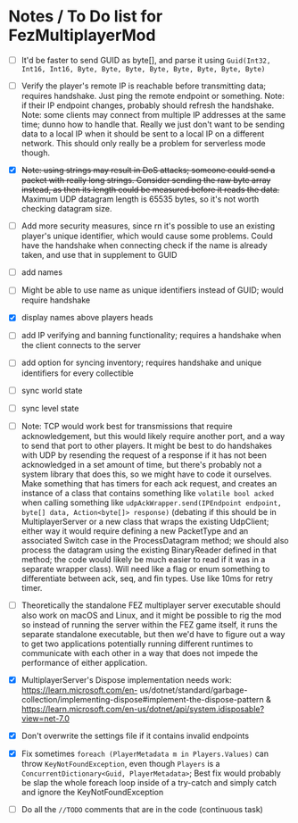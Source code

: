 
# Notes / To Do list for FezMultiplayerMod

- [ ] It'd be faster to send GUID as byte[], and parse it using `Guid(Int32, Int16, Int16, Byte, Byte, Byte, Byte, Byte, Byte, Byte, Byte)`

- [ ] Verify the player's remote IP is reachable before transmitting data; requires handshake. Just ping the remote endpoint or something. Note: if their IP endpoint changes, probably should refresh the handshake. Note: some clients may connect from multiple IP addresses at the same time; dunno how to handle that. Really we just don't want to be sending data to a local IP when it should be sent to a local IP on a different network. This should only really be a problem for serverless mode though.

- [x] ~~Note: using strings may result in DoS attacks; someone could send a packet with really long strings. Consider sending the raw byte array instead, as then its length could be measured before it reads the data.~~ Maximum UDP datagram length is 65535 bytes, so it's not worth checking datagram size.

- [ ] Add more security measures, since rn it's possible to use an existing player's unique identifier, which would cause some problems. Could have the handshake when connecting check if the name is already taken, and use that in supplement to GUID

- [ ] add names

- [ ] Might be able to use name as unique identifiers instead of GUID; would require handshake

- [x] display names above players heads

- [ ] add IP verifying and banning functionality; requires a handshake when the client connects to the server

- [ ] add option for syncing inventory; requires handshake and unique identifiers for every collectible

- [ ] sync world state

- [ ] sync level state

- [ ] Note: TCP would work best for transmissions that require acknowledgement, but this
would likely require another port, and a way to send that port to other players. It might be best to do handshakes with UDP by resending the request of a response if it has not been acknowledged in a set amount of time, but there's probably not a system library that does this, so we might have to code it ourselves. Make something that has timers for each ack request, and creates an instance of a class that contains something like `volatile bool acked` when calling something like `udpAckWrapper.send(IPEndpoint endpoint, byte[] data, Action<byte[]> response)` (debating if this should be in MultiplayerServer or a new class that wraps the existing UdpClient; either way it would require defining a new PacketType and an associated Switch case in the ProcessDatagram method; we should also process the datagram using the existing BinaryReader defined in that method; the code would likely be much easier to read if it was in a separate wrapper class). Will need like a flag or enum something to differentiate between ack, seq, and fin types. Use like 10ms for retry timer.

- [ ] Theoretically the standalone FEZ multiplayer server executable should also work on macOS and Linux, and it might be possible to rig the mod so instead of running the server within the FEZ game itself, it runs the separate standalone executable, but then we'd have to figure out a way to get two applications potentially running different runtimes to communicate with each other in a way that does not impede the performance of either application.

- [x] MultiplayerServer's Dispose implementation needs work: https://learn.microsoft.com/en- us/dotnet/standard/garbage-collection/implementing-dispose#implement-the-dispose-pattern & https://learn.microsoft.com/en-us/dotnet/api/system.idisposable?view=net-7.0

- [x] Don't overwrite the settings file if it contains invalid endpoints

- [x] Fix sometimes `foreach (PlayerMetadata m in Players.Values)` can throw `KeyNotFoundException`, even though `Players` is a `ConcurrentDictionary<Guid, PlayerMetadata>`; Best fix would probably be slap the whole foreach loop inside of a try-catch and simply catch and ignore the KeyNotFoundException

- [ ] Do all the `//TODO` comments that are in the code (continuous task)



